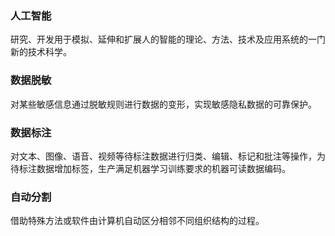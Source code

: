 ﻿### 人工智能
研究、开发用于模拟、延伸和扩展人的智能的理论、方法、技术及应用系统的一门新的技术科学。

### 数据脱敏	
对某些敏感信息通过脱敏规则进行数据的变形，实现敏感隐私数据的可靠保护。

### 数据标注	
对文本、图像、语音、视频等待标注数据进行归类、编辑、标记和批注等操作，为待标注数据增加标签，生产满足机器学习训练要求的机器可读数据编码。

### 自动分割	
借助特殊方法或软件由计算机自动区分相邻不同组织结构的过程。